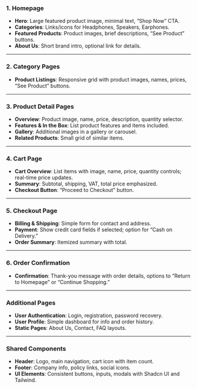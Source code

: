 ### 1. Homepage

- **Hero**: Large featured product image, minimal text, “Shop Now” CTA.
- **Categories**: Links/icons for Headphones, Speakers, Earphones.
- **Featured Products**: Product images, brief descriptions, “See Product” buttons.
- **About Us**: Short brand intro, optional link for details.

---

### 2. Category Pages

- **Product Listings**: Responsive grid with product images, names, prices, “See Product” buttons.

---

### 3. Product Detail Pages

- **Overview**: Product image, name, price, description, quantity selector.
- **Features & In the Box**: List product features and items included.
- **Gallery**: Additional images in a gallery or carousel.
- **Related Products**: Small grid of similar items.

---

### 4. Cart Page

- **Cart Overview**: List items with image, name, price, quantity controls; real-time price updates.
- **Summary**: Subtotal, shipping, VAT, total price emphasized.
- **Checkout Button**: “Proceed to Checkout” button.

---

### 5. Checkout Page

- **Billing & Shipping**: Simple form for contact and address.
- **Payment**: Show credit card fields if selected; option for “Cash on Delivery.”
- **Order Summary**: Itemized summary with total.

---

### 6. Order Confirmation

- **Confirmation**: Thank-you message with order details, options to “Return to Homepage” or “Continue Shopping.”

---

### Additional Pages

- **User Authentication**: Login, registration, password recovery.
- **User Profile**: Simple dashboard for info and order history.
- **Static Pages**: About Us, Contact, FAQ layouts.

---

### Shared Components

- **Header**: Logo, main navigation, cart icon with item count.
- **Footer**: Company info, policy links, social icons.
- **UI Elements**: Consistent buttons, inputs, modals with Shadcn UI and Tailwind.
